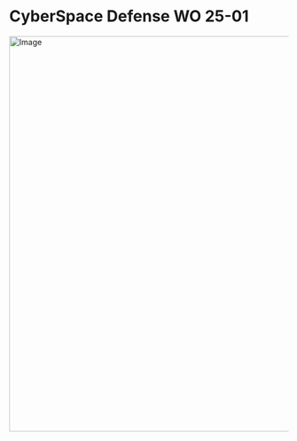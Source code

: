 # CyberSpace Defense WO 25-01

<img width="713" alt="Image" src=https://github.com/SEUNGHO-Y00/ProfessionalStudy/issues/2#issue-2889914948/>
